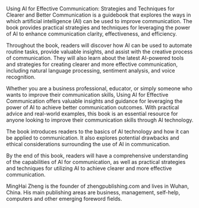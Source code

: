 

Using AI for Effective Communication: Strategies and Techniques for Clearer and Better Communication is a guidebook that explores the ways in which artificial intelligence (AI) can be used to improve communication. The book provides practical strategies and techniques for leveraging the power of AI to enhance communication clarity, effectiveness, and efficiency.

Throughout the book, readers will discover how AI can be used to automate routine tasks, provide valuable insights, and assist with the creative process of communication. They will also learn about the latest AI-powered tools and strategies for creating clearer and more effective communication, including natural language processing, sentiment analysis, and voice recognition.

Whether you are a business professional, educator, or simply someone who wants to improve their communication skills, Using AI for Effective Communication offers valuable insights and guidance for leveraging the power of AI to achieve better communication outcomes. With practical advice and real-world examples, this book is an essential resource for anyone looking to improve their communication skills through AI technology.

The book introduces readers to the basics of AI technology and how it can be applied to communication. It also explores potential drawbacks and ethical considerations surrounding the use of AI in communication.

By the end of this book, readers will have a comprehensive understanding of the capabilities of AI for communication, as well as practical strategies and techniques for utilizing AI to achieve clearer and more effective communication.

MingHai Zheng is the founder of zhengpublishing.com and lives in Wuhan, China. His main publishing areas are business, management, self-help, computers and other emerging foreword fields.
